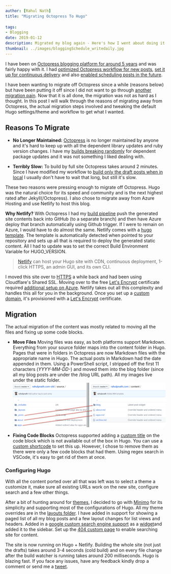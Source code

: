 ```yaml
---
author: [Rahul Nath]
title: "Migrating Octopress To Hugo"
  
tags: 
- Blogging
date: 2019-01-12
description: Migrated my blog again - Here's how I went about doing it.
thumbnail: ../images/bloggingSchedule_writedaily.jpg
---
```


I have been on [Octopress blogging platform for around 5 years](https://www.rahulpnath.com/blog/static-generator-is-all-a-blog-needs-moving-to-octopress/) and was fairly happy with it. I had [optimized Octopress workflow for new posts](https://www.rahulpnath.com/blog/optimizing-octopress-workflow-for-new-posts/), [set it up for continuous delivery](https://www.rahulpnath.com/blog/continuos-delivery-of-octopress-blog-using-travisci-and-docker/) and also [enabled scheduling posts in the future](https://www.rahulpnath.com/blog/automatic_deployment_of_future_posts_with_octopress/).

I have been wanting to migrate off Octopress since a while (reasons below) but have been putting it off since I did not want to go through [another migration pain](https://www.rahulpnath.com/blog/own-your-urls/). Now that it is all done, the migration was not as hard as I thought. In this post I will walk through the reasons of migrating away from Octopress, the actual migration steps involved and tweaking the default Hugo settings/theme and workflow to get what I wanted.

## Reasons To Migrate

- **No Longer Maintained:** [Octopress](http://octopress.org/) is no longer maintained by anyone and it's hard to keep up with all the dependent library updates and ruby version changes. I have my [builds breaking randomly](https://travis-ci.org/rahulpnath/rahulpnath.com-old/builds/470281590) for dependent package updates and it was not something I liked dealing with.

- **Terribly Slow:** To build by full site Octopress takes around 2 minutes. Since I have modified my workflow to [build only the draft posts when in local](https://www.rahulpnath.com/blog/optimizing-octopress-workflow-for-new-posts/) I usually don't have to wait that long, but still it's slow.

These two reasons were pressing enough to migrate off Octopress. Hugo was the natural choice for its speed and community and is the next highest rated after Jekyll(/Octopress). I also chose to migrate away from Azure Hosting and use Netlify to host this blog.

**Why Netlify?**
With Octopress I had my [build pipeline](https://www.rahulpnath.com/blog/continuos-delivery-of-octopress-blog-using-travisci-and-docker/) push the generated site contents back into GitHub (to a separate branch) and then have Azure deploy that branch automatically using Github trigger. If I were to remain on Azure, I would have to do almost the same. Netlify comes with a [hugo template](https://gohugo.io/hosting-and-deployment/hosting-on-netlify/). The template is automatically detected when pointed to your repository and sets up all that is required to deploy the generated static content. All I had to update was to set the correct Build Environment Variable for HUGO_VERSION.

> [Netlify](https://gohugo.io/hosting-and-deployment/hosting-on-netlify/) can host your Hugo site with CDN, continuous deployment, 1-click HTTPS, an admin GUI, and its own CLI.

I moved this site over to [HTTPS](https://www.rahulpnath.com/blog/ok-i-have-got-https-what-next/) a while back and had been using Cloudflare's Shared SSL. Moving over to the free [Let's Encrypt](https://letsencrypt.org/) certificate required [additional setup on Azure](https://letsencrypt.org/). Netlify takes out all this complexity and handles this all for you in the background. Once you set up a [custom domain](https://www.netlify.com/docs/custom-domains/), it's provisioned with a [Let's Encrypt](https://www.netlify.com/blog/2016/01/15/free-ssl-on-custom-domains/) certificate.


## Migration

The actual migration of the content was mostly related to moving all the files and fixing up some code blocks.

- **Move Files**
Moving files was easy, as both platforms support Markdown. Everything from your source folder maps into the content folder in Hugo. Pages that were in folders in Octopress are now Markdown files with the appropriate name in Hugo. The actual posts in Markdown had the date appended in them. Using a PowerShell script, I stripped off the first 11 characters (*YYYY-MM-DD-*) and moved them into the blog folder (since all my blog posts are under the /blog URL path). All my images live under the static folder.
![Octopress to Hugo - Files](../images/octopress_to_hugo_files.png)

- **Fixing Code Blocks**
Octopress supported adding a [custom title](http://octopress.org/docs/blogging/code/) on the code block which is not available out of the box in Hugo. You can use a [custom shortcode](https://github.com/parsiya/Hugo-Shortcodes/blob/master/README.MD#codecaption-codecaptionhtml) to set this up. However, I chose to remove them as there were only a few code blocks that had them. Using regex search in VSCode, it's easy to get rid of them at once. 

### Configuring Hugo

With all the content ported over all that was left was to select a theme a customize it, make sure all existing URLs work on the new site, configure search and a few other things.

After a bit of hunting around for [themes](https://themes.gohugo.io/), I decided to go with [Minimo](https://themes.gohugo.io/minimo/) for its simplicity and supporting most of the configurations of Hugo. All my theme overrides are in the [layouts folder](https://github.com/rahulpnath/rahulpnath.com/tree/master/layouts). I have added in support for showing a paged list of all my blog posts and a few layout changes for list views and headers. Added in a [google custom search engine support](https://cse.google.com/cse/all) as a [widget](https://github.com/rahulpnath/rahulpnath.com/blob/master/layouts/partials/widgets/search.html)and added it to the sidebar. Set up the [404 custom page](https://github.com/rahulpnath/rahulpnath.com/blob/master/layouts/404.html) to enable searching site for content.

The site is now running on Hugo + Netlify. Building the whole site (not just the drafts) takes around 3-4 seconds (cold build) and on every file change after the build watcher is running takes around 200 milliseconds. Hugo is blazing fast. If you face any issues, have any feedback kindly drop a comment or send me a [tweet](https://twitter.com/rahulpnath).